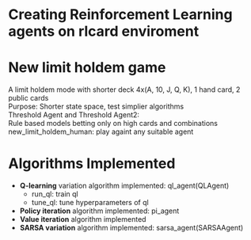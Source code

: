 # Creating Reinforcement Learning agents on rlcard enviroment		

# New limit holdem game
A limit holdem mode with shorter deck 4x(A, 10, J, Q, K), 1 hand card, 2 public cards		
Purpose: Shorter state space, test simplier algorithms		
Threshold Agent and Threshold Agent2:		
Rule based models betting only on high cards and combinations
new_limit_holdem_human: play againt any suitable agent
		
# Algorithms Implemented
- **Q-learning** variation algorithm implemented: ql_agent(QLAgent)
  - run_ql: train ql  
  - tune_ql: tune hyperparameters of ql
- **Policy iteration** algorithm implemented:  pi_agent
- **Value iteration** algorithm implemented  
- **SARSA variation** algorithm implemented: sarsa_agent(SARSAAgent)

